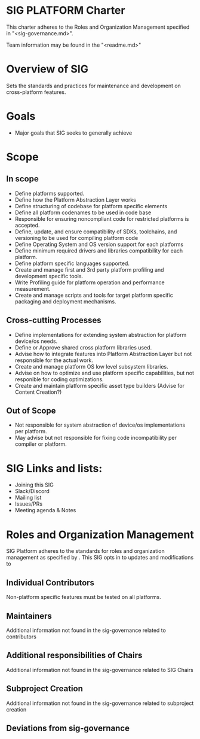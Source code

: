 # SIG PLATFORM Charter 

This charter adheres to the Roles and Organization Management specified in "<sig-governance.md>".

Team information may be found in the "<readme.md>"

# Overview of SIG

Sets the standards and practices for maintenance and development on cross-platform features.


# Goals

- Major goals that SIG seeks to generally achieve

# Scope 

## In scope 

* Define platforms supported.
* Define how the Platform Abstraction Layer works
* Define structuring of codebase for platform specific elements
* Define all platform codenames to be used in code base
* Responsible for ensuring noncompliant code for restricted platforms is accepted.
* Define, update, and ensure compatibility of SDKs, toolchains, and versioning to be used for compiling platform code
* Define Operating System and OS version support for each platforms
* Define minimum required drivers and libraries compatibility for each platform.
* Define platform specific languages supported.
* Create and manage first and 3rd party platform profiling and development specific tools.
* Write Profiling guide for platform operation and performance measurement.
* Create and manage scripts and tools for target platform specific packaging and deployment mechanisms.


## Cross-cutting Processes 

* Define implementations for extending system abstraction for platform device/os needs.
* Define or Approve shared cross platform libraries used.
* Advise how to integrate features into Platform Abstraction Layer but not responsible for the actual work.
* Create and manage platform OS low level subsystem libraries.
* Advise on how to optimize and use platform specific capabilities, but not responible for coding optimizations.
* Create and maintain platform specific asset type builders (Advise for Content Creation?)

## Out of Scope 

* Not responsible for system abstraction of device/os implementations per platform.
* May advise but not responsible for fixing code incompatibility per compiler or platform.

# SIG Links and lists: 

- Joining this SIG
- Slack/Discord
- Mailing list
- Issues/PRs
- Meeting agenda & Notes

# Roles and Organization Management 

SIG Platform adheres to the standards for roles and organization management as specified by <sig-governance>. This SIG opts in to updates and modifications to <sig-governance>

## Individual Contributors 

Non-platform specific features must be tested on all platforms.

## Maintainers 

 Additional information not found in the sig-governance related to contributors

## Additional responsibilities of Chairs 

 Additional information not found in the sig-governance related to SIG Chairs

## Subproject Creation 

 Additional information not found in the sig-governance related to subproject creation

## Deviations from sig-governance 
